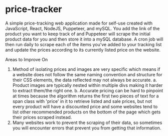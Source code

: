 # price-tracker

A simple price-tracking web application made for self-use created with JavaScript, React, NodeJS, Puppeteer, and mySQL. You add the link of the product you want to keep track of and Puppeteer will scrape the initial product data for you and then store it into a mySQL database. A cron job will then run daily to scrape each of the items you've added to your tracking list and update the prices according to its currently listed price on the website.

Areas to Improve On
1. Method of isolating prices and images are very specific which means if a website does not follow the same naming convention and structure for their CSS elements, the data reflected may not always be accurate.
    a. Product images are typically nested within multiple divs making it harder to extract them/the right one. 
    b. Accurate pricing can be hard to pinpoint at times because the algorithm returns the first two pieces of text for a span class with 'price' in it to retrieve listed and sale prices, but not every product will have a discounted price and some websites tend to list other recommended products on the bottom of the page which gets their prices scraped instead.
2. Many websites work to prevent the scraping of their data, so sometimes you will encounter errors that prevent you from getting that information.